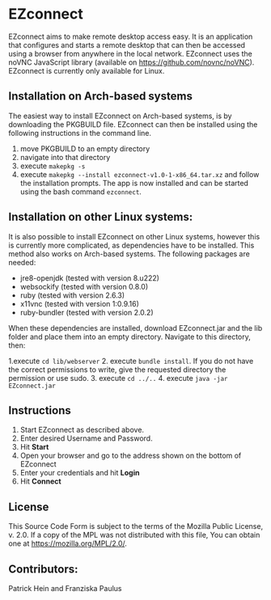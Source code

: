 EZconnect
===

EZconnect aims to make remote desktop access easy. It is an application that configures and starts a remote desktop that can then be accessed using a browser from anywhere in the local network. EZconnect uses the noVNC JavaScript library (available on https://github.com/novnc/noVNC). EZconnect is currently only available for Linux.

Installation on Arch-based systems
---

The easiest way to install EZconnect on Arch-based systems, is by downloading the PKGBUILD file. EZconnect can then be installed using the following instructions in the command line.
1. move PKGBUILD to an empty directory
2. navigate into that directory
3. execute ```makepkg -s```
4. execute ```makepkg --install ezconnect-v1.0-1-x86_64.tar.xz``` and follow the installation prompts. The app is now installed and can be started using the bash command ```ezconnect```.

Installation on other Linux systems:
---

It is also possible to install EZconnect on other Linux systems, however this is currently more complicated, as dependencies have to be installed. This method also works on Arch-based systems. The following packages are needed:

- jre8-openjdk (tested with version 8.u222)
- websockify (tested with version 0.8.0)
- ruby (tested with version 2.6.3)
- x11vnc (tested with version 1:0.9.16)
- ruby-bundler (tested with version 2.0.2)

When these dependencies are installed, download EZconnect.jar and the lib folder and place them into an empty directory. Navigate to this directory, then:

1.execute ```cd lib/webserver``` 
2. execute ```bundle install```. If you do not have the correct permissions to write, give the requested directory the permission or use sudo. 
3. execute ```cd ../..``` 
4. execute ```java -jar EZconnect.jar```

Instructions
---

1. Start EZconnect as described above.
1. Enter desired Username and Password.
1. Hit **Start**
3. Open your browser and go to the address shown on the bottom of EZconnect
1. Enter your credentials and hit **Login**
1. Hit **Connect**

License
---

This Source Code Form is subject to the terms of the Mozilla Public License, v. 2.0. If a copy of the MPL was not distributed with this file, You can obtain one at https://mozilla.org/MPL/2.0/.

Contributors:
---

Patrick Hein and Franziska Paulus

